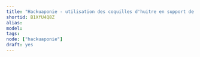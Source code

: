 ```yaml
---
title: "Hackuaponie - utilisation des coquilles d'huitre en support de culture"
shortid: B1XfU4Q8Z
alias:
model:
tags:
node: ["hackuaponie"]
draft: yes
---
```


